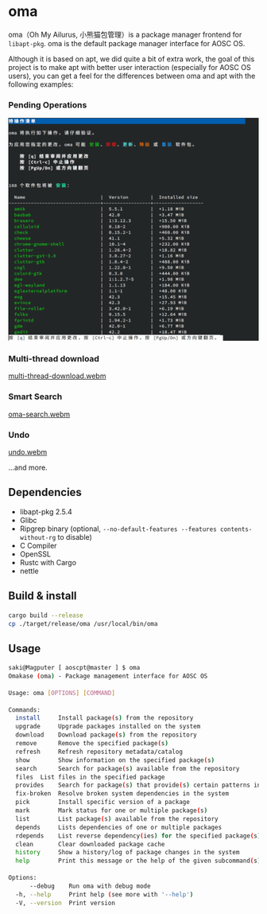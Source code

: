 # oma

oma（Oh My Ailurus, 小熊猫包管理）is a package manager frontend for `libapt-pkg`. oma is the default package manager interface for AOSC OS.

Although it is based on apt, we did quite a bit of extra work, the goal of this project is to make apt with better user interaction (especially for AOSC OS users), you can get a feel for the differences between oma and apt with the following examples:

### Pending Operations

![](screenshot/image.png)

### Multi-thread download
[multi-thread-download.webm](https://github.com/AOSC-Dev/oma/assets/19554922/e857a946-b6c5-4c22-8d56-398b2ce0a624)



### Smart Search
[oma-search.webm](https://github.com/AOSC-Dev/oma/assets/19554922/eed6d992-6464-48eb-8b4f-075ea378bd0c)


### Undo
[undo.webm](https://github.com/AOSC-Dev/oma/assets/19554922/f971313b-15bd-4a8e-9b33-aa5c4645e46b)


...and more.

## Dependencies

- libapt-pkg 2.5.4
- Glibc
- Ripgrep binary (optional, `--no-default-features --features contents-without-rg` to disable)
- C Compiler
- OpenSSL
- Rustc with Cargo
- nettle

## Build & install

```bash
cargo build --release
cp ./target/release/oma /usr/local/bin/oma
```

## Usage

```bash
saki@Magputer [ aoscpt@master ] $ oma
Omakase (oma) - Package management interface for AOSC OS

Usage: oma [OPTIONS] [COMMAND]

Commands:
  install     Install package(s) from the repository
  upgrade     Upgrade packages installed on the system
  download    Download package(s) from the repository
  remove      Remove the specified package(s)
  refresh     Refresh repository metadata/catalog
  show        Show information on the specified package(s)
  search      Search for package(s) available from the repository
  files  List files in the specified package
  provides    Search for package(s) that provide(s) certain patterns in a path
  fix-broken  Resolve broken system dependencies in the system
  pick        Install specific version of a package
  mark        Mark status for one or multiple package(s)
  list        List package(s) available from the repository
  depends     Lists dependencies of one or multiple packages
  rdepends    List reverse dependency(ies) for the specified package(s)
  clean       Clear downloaded package cache
  history     Show a history/log of package changes in the system
  help        Print this message or the help of the given subcommand(s)

Options:
      --debug    Run oma with debug mode
  -h, --help     Print help (see more with '--help')
  -V, --version  Print version

```

